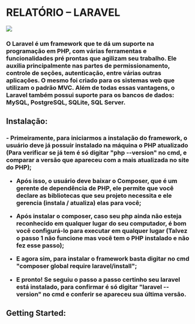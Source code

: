 <h1>RELATÓRIO – LARAVEL</h1>
<img  src="https://cdn.discordapp.com/attachments/762851212193693696/1039754476736753745/laravel.png" align="center">
<h3>O Laravel é um framework que te dá um suporte na programação em PHP, com várias ferramentas e funcionalidades pré prontas que agilizam seu trabalho. Ele auxilia principalmente nas partes de permissionamento, controle de seções, autenticação, entre várias outras aplicações. O mesmo foi criado para os sistemas web que utilizam o padrão MVC. Além de todas essas vantagens, o Laravel também possui suporte para os bancos de dados: MySQL, PostgreSQL, SQLite, SQL Server.
 
<h2>Instalação:</h2>
<h3>
- Primeiramente, para iniciarmos a instalação do framework, o usuário deve já possuir instalado na máquina o PHP atualizado (Para verificar se já tem é só digitar "php --version" no cmd, e comparar a versão que apareceu com a mais atualizada no site do PHP); 

- Após isso, o usuário deve baixar o Composer, que é um gerente de dependência de PHP, ele permite que você declare as bibliotecas que seu projeto necessita e ele gerencia (instala / atualiza) elas para você; 

- Após instalar o composer, caso seu php ainda não esteja reconhecido em qualquer lugar do seu computador, é bom você configurá-lo para executar em qualquer lugar (Talvez o passo 1 não funcione mas você tem o PHP instalado e não fez esse passo);

- E agora sim, para instalar o framework basta digitar no cmd "composer global require laravel/install";

- E pronto! Se seguiu o passo a passo certinho seu laravel está instalado, para confirmar é só digitar "laravel --version" no cmd e conferir se apareceu sua última versão.
</h3>

<h2>Getting Started:</h2>
<h3></h3>
